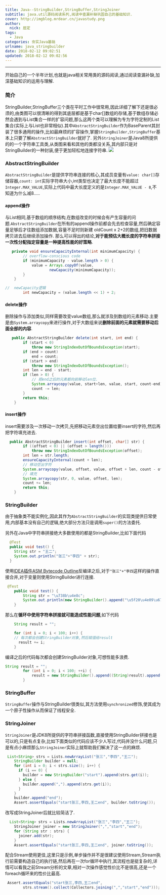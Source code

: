 ```yaml
---
title: Java--StringBuilder,StringBuffer,StringJoiner
subtitle: java.util源码阅读系列,阅读中查漏补缺巩固自己的基础知识.
cover: http://imgblog.mrdear.cn/javastudy.png
author: 
  nick: 屈定
tags:
  - Java
categories: 夯实Java基础
urlname: java_stringbuilder
date: 2018-02-12 09:02:51
updated: 2018-02-12 09:02:56
---
```

<!-- toc -->
- - - - -

开始自己的一个半年计划,也就是java相关常用类的源码阅读,通过阅读查漏补缺,加深基础知识的运用与理解.

### 简介
StringBuilder,StringBuffer三个类在平时工作中很常用,因此详细了解下还是很必须的,由类图可以很清晰的得到其底层都是基于char[]数组的存储,基于数组存储必然会遇到与List集合一样的扩容问题,那么这两个类可以理解为专为字符定制的List集合(实际上与List也非常相似).其中`AbstractStringBuilder`作为BaseParent其封装了很多通用的操作,比如最麻烦的扩容操作,掌握`StringBuilder,StringBuffer`基本上只要了解`AbstractStringBuilder`就好了.
另外`StringJoiner`是Java8所提供的的一个字符串工具类,从类图来看和其他的类都没关系,其内部只是对StringBuilder的一种封装,便于更加轻松地连接字符串.
![](http://imgblog.mrdear.cn/1518444191.png?imageMogr2/thumbnail/!100p)

### AbstractStringBuilder
`AbstractStringBuilder`是提供字符串连接的核心,其成员变量有`value: char[]`存储容器,`count: int`实际字符串大小,int类型也决定了最大长度不能超过`Integer.MAX_VALUE`,实际上代码中最大长度定义的是`Integer.MAX_VALUE - 8`,不知道为什么减8.....

#### append操作
与List相同,基于数组的顺序结构,在数组改变的时候会有产生容量的问题.`AbstractStringBuilder`在所有的append操作前都会先去检查容量,然后确定容量足够后才往数组添加数据,容量不足时则新建 oldCount x 2+2的数组,把旧数据拷贝进去后继续添加操作.
那么可以得出的结论,**对于能预估大概长度的字符串拼接一次性分配指定容量是一种提高性能的好策略**.

```java
   private void ensureCapacityInternal(int minimumCapacity) {
        // overflow-conscious code
        if (minimumCapacity - value.length > 0) {
            value = Arrays.copyOf(value,
                    newCapacity(minimumCapacity));
        }
    }

//  newCapacity逻辑
        int newCapacity = (value.length << 1) + 2;
```

#### delete操作
删除操作与添加类似,同样需要改变value数组,那么就涉及到数组的元素移动.主要是由`System.arraycopy`来进行操作,对于大数组来说**删除前面的元素就需要移动后面全部的内容**.
```java
   public AbstractStringBuilder delete(int start, int end) {
        if (start < 0)
            throw new StringIndexOutOfBoundsException(start);
        if (end > count)
            end = count;
        if (start > end)
            throw new StringIndexOutOfBoundsException();
        int len = end - start;
        if (len > 0) {
            // 把end之后的元素都向前移动len位.
            System.arraycopy(value, start+len, value, start, count-end);
            count -= len;
        }
        return this;
    }
```

#### insert操作
insert需要涉及一次移动一次拷贝,先把移动元素空出位置给要insert的字符,然后再把字符填充进去.
```java
  public AbstractStringBuilder insert(int offset, char[] str) {
        if ((offset < 0) || (offset > length()))
            throw new StringIndexOutOfBoundsException(offset);
        int len = str.length;
        ensureCapacityInternal(count + len);
        // 移动空出字符
        System.arraycopy(value, offset, value, offset + len, count - offset);
        // 填充
        System.arraycopy(str, 0, value, offset, len);
        count += len;
        return this;
    }
```

### StringBuilder
由于抽象类不能实例化,因此其作为`AbstractStringBuilder`的实现类提供日常使用,内部基本没有自己的逻辑,绝大部分方法只是调用`super()`的方法委托.

另外在Java中字符串拼接绝大多数使用的都是StringBuilder,比如下面代码
```java
  @Test
  public void test() {
    String str = "王二";
    System.out.println("张三"+"李四" + str);
  }
```
使用[IDEA插件ASM Bytecode Outline](http://mrdear.cn/2018/02/04/%E5%B7%A5%E5%85%B7/IDEA%E6%8F%92%E4%BB%B6ASM%20Bytecode%20Outline/)反编译之后,对于`"张三"+"李四`这样的操作直接合并,对于变量则使用StringBuilder进行连接.
```java
 @Test
    public void test() {
        String str = "\u738b\u4e8c";
        System.out.println(new StringBuilder().append("\u5f20\u4e09\u674e\u56db").append(str).toString());
    }
```
那么在**循环中使用字符串拼接就可能造成性能问题**,如下代码
```java
    String result = "";

    for (int i = 0; i < 100; i++) {
    // 每次都会创建StringBuilder对象,然后赋值给result    
      result += i;
    }
```
编译之后的代码每次都会创建StringBuilder对象,可想性能多浪费.
```java
String result = "";
        for (int i = 0; i < 100; ++i) {
            result = new StringBuilder().append((String)result).append((int)i).toString();
        }
```

### StringBuffer
`StringBuffer`操作与StringBuilder很类似,其方法使用`synchronized`修饰,使其成为一个原子性操作从而保证了线程安全.

### StringJoiner
`StringJoiner`是JDK8所提供的字符串拼接函数,直接使用StringBuilder拼接也是可以的,只是有点复杂,比如下面类似的代码应该不少人写过,代码并没什么问题,只是有点小麻烦那么`StringJoiner`实际上就帮助我们解决了这一点的麻烦.
```java
 List<String> strs = Lists.newArrayList("张三","李四","王二");
    StringBuilder builder = null;
    for (int i = 0; i < strs.size(); i++) {
      if (i == 0) {
        builder = new StringBuilder("start").append(strs.get(i));
      } else {
        builder.append(",").append(strs.get(i));
      }
    }
    builder.append("end");
    Assert.assertEquals("start张三,李四,王二end", builder.toString());
```

改写成StringJoiner后就比较简洁了.
```java
  List<String> strs = Lists.newArrayList("张三","李四","王二");
    StringJoiner joiner = new StringJoiner(",","start","end");
    for (String str : strs) {
      joiner.add(str);
    }
    Assert.assertEquals("start张三,李四,王二end", joiner.toString());
```
配合Stream使用更佳,这里只是示例,单步操作并不是很建议使用Stream,Stream执行前需要构造自己的执行链,然后再在一次for循环中执行,其流程也是挺复杂的,详情可以看我之前Stream分析的文章,相对一次操作感觉性价比不是很高,还是一个foreach循环来的性价比最高.
```java
 Assert.assertEquals("start张三,李四,王二end",
        strs.stream().collect(Collectors.joining(",","start","end")));
```


